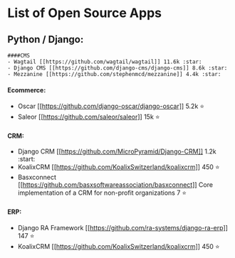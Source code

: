 # List of Open Source Apps

## Python / Django:
	####CMS
	- Wagtail [[https://github.com/wagtail/wagtail]] 11.6k :star:
	- Django CMS [[https://github.com/django-cms/django-cms]] 8.6k :star:
	- Mezzanine [[https://github.com/stephenmcd/mezzanine]] 4.4k :star:


#### Ecommerce:
- Oscar [[https://github.com/django-oscar/django-oscar]] 5.2k :star:
- Saleor [[https://github.com/saleor/saleor]] 15k :star:

#### CRM:
- Django CRM [[https://github.com/MicroPyramid/Django-CRM]] 1.2k :start:
- KoalixCRM [[https://github.com/KoalixSwitzerland/koalixcrm]] 450 :star:
- Basxconnect [[https://github.com/basxsoftwareassociation/basxconnect]] Core implementation of a CRM for non-profit organizations 7 :star:

#### ERP:
- Django RA Framework [[https://github.com/ra-systems/django-ra-erp]] 147 :star:
- KoalixCRM [[https://github.com/KoalixSwitzerland/koalixcrm]] 450 :star: